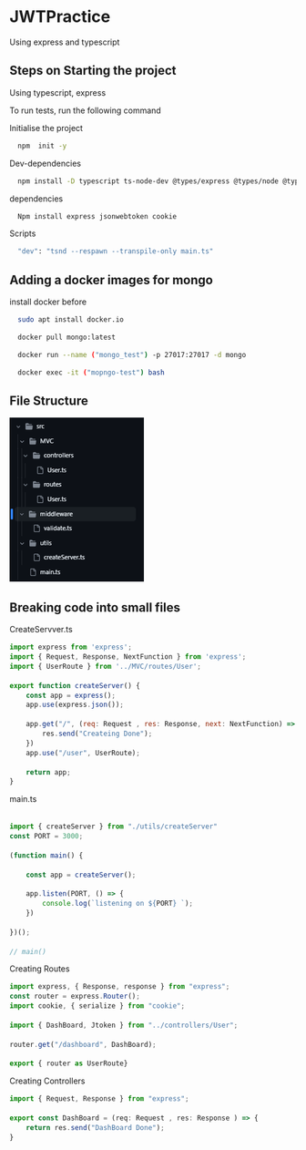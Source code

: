 # JWTPractice
Using express and typescript 


## Steps on Starting the project 

Using typescript, express 

To run tests, run the following command

Initialise the project 
```bash
  npm  init -y
```
Dev-dependencies
```bash
  npm install -D typescript ts-node-dev @types/express @types/node @types/cookie @types/jsonwebtoken
```
dependencies
```bash
  Npm install express jsonwebtoken cookie
```
Scripts
```bash
  "dev": "tsnd --respawn --transpile-only main.ts"
```

## Adding a docker images for mongo 
install docker before 
```bash
  sudo apt install docker.io
```

```bash
  docker pull mongo:latest
```
```bash
  docker run --name ("mongo_test") -p 27017:27017 -d mongo
```

```bash
  docker exec -it ("mopngo-test") bash
```

## File Structure

![App Screenshot](https://github.com/PratikPradhan987/JWTPractice/blob/main/GithubFiles/Screenshots/File-Structure.png)

## Breaking code into small files

CreateServver.ts

```javascript
import express from 'express';
import { Request, Response, NextFunction } from 'express';
import { UserRoute } from '../MVC/routes/User';

export function createServer() {
    const app = express();
    app.use(express.json());

    app.get("/", (req: Request , res: Response, next: NextFunction) => {
        res.send("Createing Done");
    })
    app.use("/user", UserRoute);

    return app;
}
```
main.ts
```javascript

import { createServer } from "./utils/createServer"
const PORT = 3000;

(function main() {

    const app = createServer();
    
    app.listen(PORT, () => {
        console.log(`listening on ${PORT} `);
    })
    
})();

// main()
```

Creating Routes
```javascript
import express, { Response, response } from "express";
const router = express.Router();
import cookie, { serialize } from "cookie";

import { DashBoard, Jtoken } from "../controllers/User";

router.get("/dashboard", DashBoard);

export { router as UserRoute}
```

Creating Controllers
```javascript
import { Request, Response } from "express";

export const DashBoard = (req: Request , res: Response ) => {
    return res.send("DashBoard Done");
}
```
